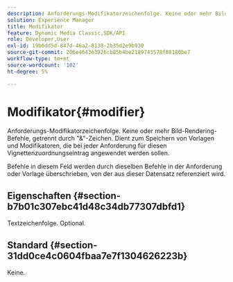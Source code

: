 ```yaml
---
description: Anforderungs-Modifikatorzeichenfolge. Keine oder mehr Bild-Rendering-Befehle, getrennt durch "&"-Zeichen. Dient zum Speichern von Vorlagen und Modifikatoren, die bei jeder Anforderung für diesen Vignettenzuordnungseintrag angewendet werden sollen.
solution: Experience Manager
title: Modifikator
feature: Dynamic Media Classic,SDK/API
role: Developer,User
exl-id: 19b6dd5d-847d-46a2-8138-2b35d2e9b930
source-git-commit: 206e4643e3926cb85b4be2189743578f88180be7
workflow-type: tm+mt
source-wordcount: '102'
ht-degree: 5%

---
```


# Modifikator{#modifier}

Anforderungs-Modifikatorzeichenfolge. Keine oder mehr Bild-Rendering-Befehle, getrennt durch &quot;&amp;&quot;-Zeichen. Dient zum Speichern von Vorlagen und Modifikatoren, die bei jeder Anforderung für diesen Vignettenzuordnungseintrag angewendet werden sollen.

Befehle in diesem Feld werden durch dieselben Befehle in der Anforderung oder Vorlage überschrieben, von der aus dieser Datensatz referenziert wird.

## Eigenschaften {#section-b7b01c307ebc41d48c34db77307dbfd1}

Textzeichenfolge. Optional.

## Standard {#section-31dd0ce4c0604fbaa7e7f1304626223b}

Keine.
